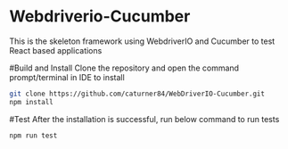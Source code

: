 # Webdriverio-Cucumber
This is the skeleton framework using WebdriverIO and Cucumber to test React based applications

#Build and Install
Clone the repository and open the command prompt/terminal in IDE to install
```bash
git clone https://github.com/caturner84/WebDriverIO-Cucumber.git
npm install
```

#Test
After the installation is successful, run below command to run tests
```bash
npm run test
```
